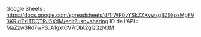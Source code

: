 Google Sheets : https://docs.google.com/spreadsheets/d/1rWP0vYSkZZXvwsgBZ9kpxMpFV3KRidZziTDCTRJ5XdM/edit?usp=sharing
ID de l'API : MaZzw3Rd7wPS_A1gxtCV7rDIA2gQQzN3M
